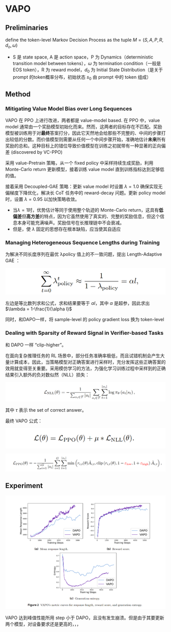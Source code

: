 # VAPO

## Preliminaries

define the token-level Markov Decision Process as the tuple $M = (S,A,P,R,d_o,\omega)$

- S 是 state space, A 是 action space，P 为 Dynamics（deterministic transition model between tokens），$\omega$ 为 termination condition（一般是 EOS token），R 为 reward model，$d_0$ 为 Initial State Distribution（是关于 prompt 的token概率分布，初始状态 $s_0$ 由 prompt 中的 token 组成）

## Method

### Mitigating Value Model Bias over Long Sequences

VAPO 在 PPO 上进行改进，两者都是 value-model based. 在 PPO 中，value model 通常由一个奖励模型初始化而来。然而，这两者的目标存在不匹配。奖励模型被训练用于对**最终**答案打分，因此它天然地会给那些不完整的、中间的步骤打出较低的分数。而价值模型则需要从任何一个中间步骤开始，准确地估计**未来**所有奖励的总和。这种目标上的错位导致价值模型在训练之初就带有一种显著的正向偏差 (discovered by VC-PPO)

采用 value-Pretrain 策略，从一个 fixed policy 中采样持续生成奖励，利用 Monte-Carlo return 更新模型，接着训练 value model 直到训练指标达到足够低的值。

接着采用 Decoupled-GAE 策略：更新 value model 时设置 $\lambda=1.0$ 确保实现无偏梯度下降优化，解决长 CoT 任务中的 reward-decay 问题。更新 policy model 时，设置 $\lambda = 0.95$ 以加快策略收敛。

- 当$\lambda=1$时，优势估计等同于使用整个轨迹的 Monte-Carlo return，这具有**低偏差**但**高方差**的特点，因为它虽然使用了真实的、完整的奖励信息，但这个信息本身可能充满噪声。奖励信号在长推理链中不会衰减。
- 但是，使 $\lambda$ 固定的思想存在根本缺陷，应当使其自适应

### Managing Heterogeneous Sequence Lengths during Training

为解决不同长度序列在最优 λpolicy 值上的不一致问题，提出 Length-Adaptive GAE ：

![image-20250817194101037](./VAPO.assets/image-20250817194101037.png)

左边是等比数列求和公式，求和结果要等于 $\alpha l$，其中 $\alpha$ 是超参，因此求出 $\lambda = 1-\frac{1}{\alpha l}$

同时，和DAPO一样，将 sample-level 的 policy gradient loss 换为 token-level

### Dealing with Sparsity of Reward Signal in Verifier-based Tasks

和 DAPO 一样 “clip-higher”。

在面向复杂推理任务的 RL 场景中，部分任务准确率极低，而且试错机制会产生大量计算成本，因此，当策略模型对正确答案进行采样时，充分发挥这些正确答案的效用就变得至关重要。采用模仿学习的方法，为强化学习训练过程中采样到的正确结果引入额外的负对数似然（NLL）损失：

![image-20250817195248170](./VAPO.assets/image-20250817195248170.png)

其中 $\tau$ 表示 the set of correct answer。

最终 VAPO 公式：

![image-20250817195409587](./VAPO.assets/image-20250817195409587.png)

![image-20250817195419061](./VAPO.assets/image-20250817195419061.png)

## Experiment

![image-20250817195622217](./VAPO.assets/image-20250817195622217.png)

VAPO 达到峰值性能所用 step 小于 DAPO，且没有发生崩溃。但是由于其要更新两个模型，对设备要求还是更高的，，，



















